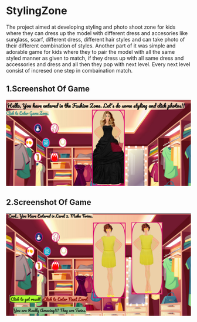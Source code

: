 # StylingZone
 The project aimed at developing styling and photo shoot zone for kids where they can dress up the model with different dress and accesories like sunglass, 
scarf, different dress, different hair styles and can take photo of their different combination of styles.
Another part of it was simple and adorable game for kids where they to pair the model with all the same styled manner as given to match, if they dress up with all same
dress and accessories and dress and all then they pop with next level. Every  next level consist of incresed one step in combaination match.

## 1.**Screenshot Of Game**

![alt text](https://github.com/Varsha-git/StylingZone/blob/master/images/dressingGame.png)

## 2.**Screenshot Of Game**
![alt text](https://github.com/Varsha-git/StylingZone/blob/master/images/game.png)
